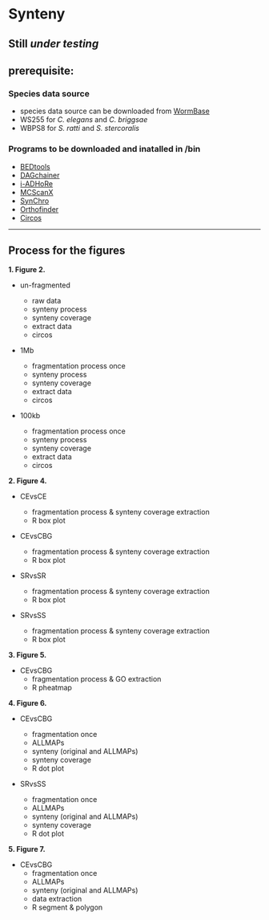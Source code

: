 # Synteny

Still *under testing*
---
## prerequisite:
### Species data source
- species data source can be downloaded from [WormBase](ftp://ftp.wormbase.org/pub/wormbase/)
- WS255 for *C. elegans* and *C. briggsae*
- WBPS8 for *S. ratti* and *S. stercoralis*
### Programs to be downloaded and inatalled in /bin 
- [BEDtools](https://github.com/arq5x/bedtools2/releases/download/v2.26.0/bedtools-2.26.0.tar.gz)
- [DAGchainer](https://downloads.sourceforge.net/project/dagchainer/dagchainer/DAGchainer-r02062008/DAGchainer_r02-06-2008.tar.gz)
- [i-ADHoRe](http://bioinformatics.psb.ugent.be/webtools/i-adhore/licensing/)
- [MCScanX](http://chibba.pgml.uga.edu/mcscan2/MCScanX.zip)
- [SynChro](http://www.lcqb.upmc.fr/CHROnicle/telechargements/CHROnicle.zip)
- [Orthofinder](https://github.com/davidemms/OrthoFinder/releases/download/1.1.2/OrthoFinder-1.1.2.tar.gz)
- [Circos](http://circos.ca/distribution/circos-0.69-4.tgz)
---
## Process for the figures
**1. Figure 2.**
- un-fragmented
	- raw data
	- synteny process
	- synteny coverage
	- extract data
	- circos

- 1Mb
	- fragmentation process once
	- synteny process
	- synteny coverage
	- extract data
	- circos

- 100kb
	- fragmentation process once
	- synteny process
	- synteny coverage
	- extract data
	- circos

**2. Figure 4.**
- CEvsCE
	- fragmentation process & synteny coverage extraction
	- R box plot

- CEvsCBG
	- fragmentation process & synteny coverage extraction
	- R box plot

- SRvsSR
	- fragmentation process & synteny coverage extraction
	- R box plot

- SRvsSS
	- fragmentation process & synteny coverage extraction
	- R box plot

**3. Figure 5.**
- CEvsCBG
	- fragmentation process & GO extraction
	- R pheatmap

**4. Figure 6.**
- CEvsCBG
	- fragmentation once
	- ALLMAPs
	- synteny (original and ALLMAPs)
	- synteny coverage
	- R dot plot 

- SRvsSS
	- fragmentation once
	- ALLMAPs
	- synteny (original and ALLMAPs)
	- synteny coverage
	- R dot plot

**5. Figure 7.**
- CEvsCBG
	- fragmentation once
	- ALLMAPs
	- synteny (original and ALLMAPs)
	- data extraction
	- R segment & polygon
